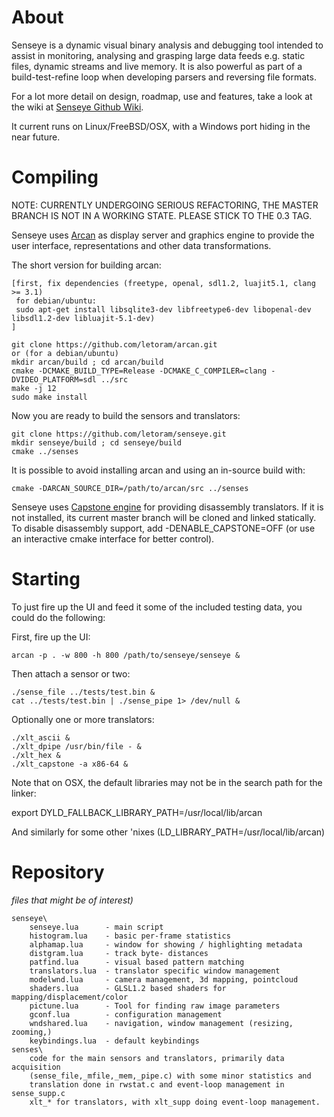 About
=====

Senseye is a dynamic visual binary analysis and debugging tool intended to
assist in monitoring, analysing and grasping large data feeds e.g. static
files, dynamic streams and live memory. It is also powerful as part of a
build-test-refine loop when developing parsers and reversing file formats.

For a lot more detail on design, roadmap, use and features, take a look at the
wiki at [Senseye Github Wiki](https://github.com/letoram/senseye/wiki).

It current runs on Linux/FreeBSD/OSX, with a Windows port hiding in the near
future.

Compiling
======

NOTE: CURRENTLY UNDERGOING SERIOUS REFACTORING, THE MASTER BRANCH IS NOT IN
A WORKING STATE. PLEASE STICK TO THE 0.3 TAG.

Senseye uses [Arcan](https://github.com/letoram/arcan) as display server
and graphics engine to provide the user interface, representations and
other data transformations.

The short version for building arcan:

    [first, fix dependencies (freetype, openal, sdl1.2, luajit5.1, clang >= 3.1)
     for debian/ubuntu:
     sudo apt-get install libsqlite3-dev libfreetype6-dev libopenal-dev libsdl1.2-dev libluajit-5.1-dev)
    ]

    git clone https://github.com/letoram/arcan.git
    or (for a debian/ubuntu)
    mkdir arcan/build ; cd arcan/build
    cmake -DCMAKE_BUILD_TYPE=Release -DCMAKE_C_COMPILER=clang -DVIDEO_PLATFORM=sdl ../src
    make -j 12
    sudo make install

Now you are ready to build the sensors and translators:

    git clone https://github.com/letoram/senseye.git
    mkdir senseye/build ; cd senseye/build
    cmake ../senses

It is possible to avoid installing arcan and using an in-source build with:

    cmake -DARCAN_SOURCE_DIR=/path/to/arcan/src ../senses

Senseye uses [Capstone engine](http://www.capstone-engine.org) for providing
disassembly translators. If it is not installed, its current master branch will
be cloned and linked statically. To disable disassembly support, add
-DENABLE\_CAPSTONE=OFF (or use an interactive cmake interface for better
control).

Starting
=====

To just fire up the UI and feed it some of the included testing data,
you could do the following:

First, fire up the UI:

    arcan -p . -w 800 -h 800 /path/to/senseye/senseye &

Then attach a sensor or two:

    ./sense_file ../tests/test.bin &
    cat ../tests/test.bin | ./sense_pipe 1> /dev/null &

Optionally one or more translators:

    ./xlt_ascii &
    ./xlt_dpipe /usr/bin/file - &
    ./xlt_hex &
    ./xlt_capstone -a x86-64 &

Note that on OSX, the default libraries may not be in the search
path for the linker:

export DYLD_FALLBACK_LIBRARY_PATH=/usr/local/lib/arcan

And similarly for some other 'nixes (LD_LIBRARY_PATH=/usr/local/lib/arcan)

Repository
=====

_files that might be of interest)_

    senseye\
        senseye.lua      - main script
        histogram.lua    - basic per-frame statistics
        alphamap.lua     - window for showing / highlighting metadata
        distgram.lua     - track byte- distances
        patfind.lua      - visual based pattern matching
        translators.lua  - translator specific window management
        modelwnd.lua     - camera management, 3d mapping, pointcloud
        shaders.lua      - GLSL1.2 based shaders for mapping/displacement/color
        pictune.lua      - Tool for finding raw image parameters
        gconf.lua        - configuration management
        wndshared.lua    - navigation, window management (resizing, zooming,)
        keybindings.lua  - default keybindings
    senses\
        code for the main sensors and translators, primarily data acquisition
        (sense_file,_mfile,_mem,_pipe.c) with some minor statistics and
        translation done in rwstat.c and event-loop management in sense_supp.c
        xlt_* for translators, with xlt_supp doing event-loop management.

